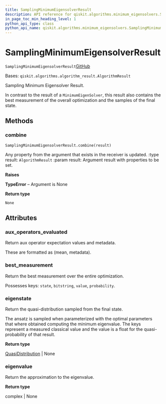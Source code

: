 ```yaml
---
title: SamplingMinimumEigensolverResult
description: API reference for qiskit.algorithms.minimum_eigensolvers.SamplingMinimumEigensolverResult
in_page_toc_min_heading_level: 1
python_api_type: class
python_api_name: qiskit.algorithms.minimum_eigensolvers.SamplingMinimumEigensolverResult
---
```


# SamplingMinimumEigensolverResult

<span id="qiskit.algorithms.minimum_eigensolvers.SamplingMinimumEigensolverResult" />

`SamplingMinimumEigensolverResult`[GitHub](https://github.com/qiskit/qiskit/tree/stable/0.41/qiskit/algorithms/minimum_eigensolvers/sampling_mes.py "view source code")

Bases: `qiskit.algorithms.algorithm_result.AlgorithmResult`

Sampling Minimum Eigensolver Result.

In contrast to the result of a `MinimumEigenSolver`, this result also contains the best measurement of the overall optimization and the samples of the final state.

## Methods

### combine

<span id="qiskit.algorithms.minimum_eigensolvers.SamplingMinimumEigensolverResult.combine" />

`SamplingMinimumEigensolverResult.combine(result)`

Any property from the argument that exists in the receiver is updated. :type result: `AlgorithmResult` :param result: Argument result with properties to be set.

**Raises**

**TypeError** – Argument is None

**Return type**

`None`

## Attributes

<span id="qiskit.algorithms.minimum_eigensolvers.SamplingMinimumEigensolverResult.aux_operators_evaluated" />

### aux\_operators\_evaluated

Return aux operator expectation values and metadata.

These are formatted as (mean, metadata).

<span id="qiskit.algorithms.minimum_eigensolvers.SamplingMinimumEigensolverResult.best_measurement" />

### best\_measurement

Return the best measurement over the entire optimization.

Possesses keys: `state`, `bitstring`, `value`, `probability`.

<span id="qiskit.algorithms.minimum_eigensolvers.SamplingMinimumEigensolverResult.eigenstate" />

### eigenstate

Return the quasi-distribution sampled from the final state.

The ansatz is sampled when parameterized with the optimal parameters that where obtained computing the minimum eigenvalue. The keys represent a measured classical value and the value is a float for the quasi-probability of that result.

**Return type**

[QuasiDistribution](qiskit.result.QuasiDistribution "qiskit.result.QuasiDistribution") | None

<span id="qiskit.algorithms.minimum_eigensolvers.SamplingMinimumEigensolverResult.eigenvalue" />

### eigenvalue

Return the approximation to the eigenvalue.

**Return type**

complex | None

